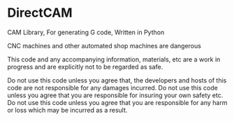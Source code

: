 # DirectCAM
CAM Library, For generating G code, Written in Python

CNC machines and other automated shop machines are dangerous

This code and any accompanying information, materials, etc are a work in progress and are explicitly not to be regarded as safe.

Do not use this code unless you agree that, the developers and hosts of this code are not responsible for any damages incurred.
Do not use this code unless you agree that you are responsible for insuring your own safety etc.
Do not use this code unless you agree that you are responsible for any harm or loss which may be incurred as a result.
